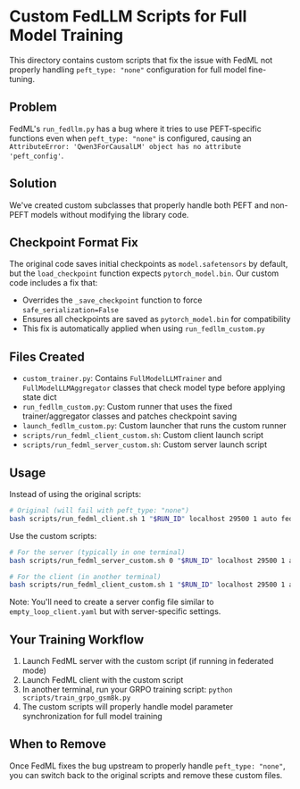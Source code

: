 # Custom FedLLM Scripts for Full Model Training

This directory contains custom scripts that fix the issue with FedML not properly handling `peft_type: "none"` configuration for full model fine-tuning.

## Problem
FedML's `run_fedllm.py` has a bug where it tries to use PEFT-specific functions even when `peft_type: "none"` is configured, causing an `AttributeError: 'Qwen3ForCausalLM' object has no attribute 'peft_config'`.

## Solution
We've created custom subclasses that properly handle both PEFT and non-PEFT models without modifying the library code.

## Checkpoint Format Fix
The original code saves initial checkpoints as `model.safetensors` by default, but the `load_checkpoint` function expects `pytorch_model.bin`. Our custom code includes a fix that:
- Overrides the `_save_checkpoint` function to force `safe_serialization=False`
- Ensures all checkpoints are saved as `pytorch_model.bin` for compatibility
- This fix is automatically applied when using `run_fedllm_custom.py`

## Files Created
- `custom_trainer.py`: Contains `FullModelLLMTrainer` and `FullModelLLMAggregator` classes that check model type before applying state dict
- `run_fedllm_custom.py`: Custom runner that uses the fixed trainer/aggregator classes and patches checkpoint saving
- `launch_fedllm_custom.py`: Custom launcher that runs the custom runner
- `scripts/run_fedml_client_custom.sh`: Custom client launch script
- `scripts/run_fedml_server_custom.sh`: Custom server launch script

## Usage

Instead of using the original scripts:
```bash
# Original (will fail with peft_type: "none")
bash scripts/run_fedml_client.sh 1 "$RUN_ID" localhost 29500 1 auto fedml_config/empty_loop_client.yaml
```

Use the custom scripts:
```bash
# For the server (typically in one terminal)
bash scripts/run_fedml_server_custom.sh 0 "$RUN_ID" localhost 29500 1 auto fedml_config/your_server_config.yaml

# For the client (in another terminal)
bash scripts/run_fedml_client_custom.sh 1 "$RUN_ID" localhost 29500 1 auto fedml_config/empty_loop_client.yaml
```

Note: You'll need to create a server config file similar to `empty_loop_client.yaml` but with server-specific settings.

## Your Training Workflow
1. Launch FedML server with the custom script (if running in federated mode)
2. Launch FedML client with the custom script 
3. In another terminal, run your GRPO training script: `python scripts/train_grpo_gsm8k.py`
4. The custom scripts will properly handle model parameter synchronization for full model training

## When to Remove
Once FedML fixes the bug upstream to properly handle `peft_type: "none"`, you can switch back to the original scripts and remove these custom files. 